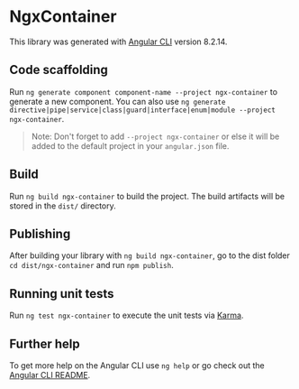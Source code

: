 # NgxContainer

This library was generated with [Angular CLI](https://github.com/angular/angular-cli) version 8.2.14.

## Code scaffolding

Run `ng generate component component-name --project ngx-container` to generate a new component. You can also use `ng generate directive|pipe|service|class|guard|interface|enum|module --project ngx-container`.
> Note: Don't forget to add `--project ngx-container` or else it will be added to the default project in your `angular.json` file. 

## Build

Run `ng build ngx-container` to build the project. The build artifacts will be stored in the `dist/` directory.

## Publishing

After building your library with `ng build ngx-container`, go to the dist folder `cd dist/ngx-container` and run `npm publish`.

## Running unit tests

Run `ng test ngx-container` to execute the unit tests via [Karma](https://karma-runner.github.io).

## Further help

To get more help on the Angular CLI use `ng help` or go check out the [Angular CLI README](https://github.com/angular/angular-cli/blob/master/README.md).
